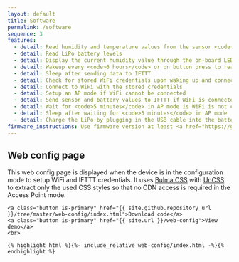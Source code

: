 ```yaml
---
layout: default
title: Software
permalink: /software
sequence: 3
features:
  - detail: Read humidity and temperature values from the sensor <code>Si7021</code>
  - detail: Read LiPo battery levels
  - detail: Display the current humidity value through the on-board LEDs
  - detail: Wakeup every <code>6 hours</code> or on button press to read the sensor and send data to the cloud
  - detail: Sleep after sending data to IFTTT
  - detail: Check for stored WiFi credentials upon waking up and connect back to the store WiFi
  - detail: Connect to WiFi with the stored credentials
  - detail: Setup an AP mode if WiFi cannot be connected
  - detail: Send sensor and battery values to IFTTT if WiFi is connected
  - detail: Wait for <code>5 minutes</code> in AP mode is WiFi is not connected
  - detail: Sleep after waiting for <code>5 minutes</code> in AP mode
  - detail: Charge the LiPo by plugging in the USB cable into the battery shield
firmware_instructions: Use firmware version at least <a href="https://github.com/esp8266/Arduino/tree/0da6906499aaa9977f7b456c6ec32c090b117cef">Arduino ESP8266 commit hash <code>0da69064</code></a> and above for mDNS patch.
---
```


<section class="section is-small">
  <div class="container">
    <h2 class="title is-1">Web config page</h2>
    <p class="subtitle is-4 is-spaced">This web config page is displayed when the device is in the configuration mode to setup WiFi and IFTTT credentials. It uses <a href="https://bulma.io">Bulma CSS</a> with <a href="https://uncss-online.com/">UnCSS</a> to extract only the used CSS styles so that no CDN access is required in the Access Point mode.</p>

    <a class="button is-primary" href="{{ site.github.repository_url }}/tree/master/web-config/index.html">Download code</a>
    <a class="button is-primary" href="{{ site.url }}/web-config">View demo</a>
    <br>

    {% highlight html %}{%- include_relative web-config/index.html -%}{% endhighlight %}
  </div>
</section>
